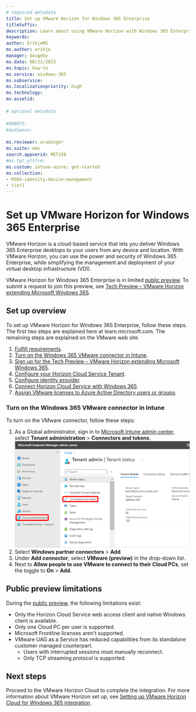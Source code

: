 ```yaml
---
# required metadata
title: Set up VMware Horizon for Windows 365 Enterprise
titleSuffix:
description: Learn about using VMware Horizon with Windows 365 Enterprise.
keywords:
author: ErikjeMS  
ms.author: erikje
manager: dougeby
ms.date: 08/21/2023
ms.topic: how-to
ms.service: windows-365
ms.subservice:
ms.localizationpriority: high
ms.technology:
ms.assetid: 

# optional metadata

#ROBOTS:
#audience:

ms.reviewer: aradinger    
ms.suite: ems
search.appverid: MET150
#ms.tgt_pltfrm:
ms.custom: intune-azure; get-started
ms.collection:
- M365-identity-device-management
- tier2
---
```


# Set up VMware Horizon for Windows 365 Enterprise

VMware Horizon is a cloud-based service that lets you deliver Windows 365 Enterprise desktops to your users from any device and location. With VMware Horizon, you can use the power and security of Windows 365 Enterprise, while simplifying the management and deployment of your virtual desktop infrastructure (VDI).

VMware Horizon for Windows 365 Enterprise is in limited [public preview](..\public-preview.md). To submit a request to join this preview, see [Tech Preview – VMware Horizon extending Microsoft Windows 365](https://www.vmware.com/learn/1733900_REG.html).

## Set up overview

To set up VMware Horizon for Windows 365 Enterprise, follow these steps. The first two steps are explained here at learn.microsoft.com. The remaining steps are explained on the VMware web site.

1. [Fulfill requirements](requirements-vmware-horizon.md).
2. [Turn on the Windows 365 VMware connector in Intune](#turn-on-the-windows-365-vmware-connector-in-intune).
3. [Sign up for the Tech Preview – VMware Horizon extending Microsoft Windows 365](https://www.vmware.com/learn/1733900_REG.html).
4. [Configure your Horizon Cloud Service Tenant](https://go.microsoft.com/fwlink/?linkid=2242843).
5. [Configure identity provider](https://go.microsoft.com/fwlink/?linkid=2242843).
6. [Connect Horizon Cloud Service with Windows 365](https://go.microsoft.com/fwlink/?linkid=2242843).
7. [Assign VMware licenses to Azure Active Directory users or groups](https://go.microsoft.com/fwlink/?linkid=2242843).

### Turn on the Windows 365 VMware connector in Intune

To turn on the VMware connector, follow these steps:

1. As a Global administrator, sign in to [Microsoft Intune admin center](https://go.microsoft.com/fwlink/?linkid=2109431), select **Tenant administration** > **Connectors and tokens**.
![Screenshot of navigating to Connectors and tokens.](./media/set-up-citrix/connectors-tokens.png)
2. Select **Windows partner connectors** > **Add**.
3. Under **Add connector**, select **VMware (preview)** in the drop-down list.
4. Next to **Allow people to use VMware to connect to their Cloud PCs**, set the toggle to **On** > **Add**.

## Public preview limitations

During the [public preview](..\public-preview.md), the following limitations exist:

- Only the Horizon Cloud Service web access client and native Windows client is available.
- Only one Cloud PC per user is supported.
- Microsoft Frontline licenses aren't supported.
- VMware UAG as a Service has reduced capabilities from its standalone customer managed counterpart.
  - Users with interrupted sessions must manually reconnect.
  - Only TCP streaming protocol is supported.

<!-- ########################## -->
## Next steps

Proceed to the VMware Horizon Cloud to complete the integration. For more information about VMware Horizon set up, see [Setting up VMware Horizon Cloud for Windows 365 integration](https://go.microsoft.com/fwlink/?linkid=2242843).
